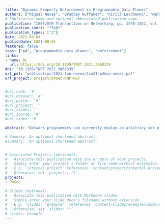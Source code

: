 ```yaml
---
title: "Dynamic Property Enforcement in Programmable Data Planes"
authors: ["Miguel Neves", "Bradley Huffaker", "Kirill Levchenko", "Marinho Barcellos"]
# Publication name and optional abbreviated publication name.
publication: "IEEE/ACM Transactions on Networking, pp. 1540-1552, vol. 29"
publication_short: "*ToN*"
publication_types: ["2"]
date: 2021-08-01
publishDate: 2021-08-01
featured: false
tags: ["p4", "programmable data planes", "enforcement"]
links:
- name: DL
  url: https://doi.org/10.1109/TNET.2021.3068339
doi: "10.1109/TNET.2021.3068339"
url_pdf: "publication/2021-ton-neves/ton21-p4box-neves.pdf"
url_project: project/p4sec-RNP-NSF


#url_code: '#'
#url_dataset: '#'
#url_poster: '#'
#url_project: ''
#url_slides: ''
#url_source: '#'
#url_video: '#'

abstract: "Network programmers can currently deploy an arbitrary set of protocols in forwarding devices through data plane programming languages such as P4. However, as any other type of software, P4 programs are subject to bugs and misconfigurations. Network verification tools have been proposed as a means of ensuring that the network behaves as expected, but these tools frequently face severe scalability issues. In this paper, we argue for a novel approach to this problem. Rather than statically inspecting a network configuration looking for bugs, we propose to enforce networking properties at runtime. To this end, we developed P4box, a system for deploying runtime monitors in programmable data planes. P4box allows programmers to easily express a broad range of properties (both program-specific and network-wide). Moreover, we provide an automated framework based on assertions and symbolic execution for ensuring monitor correctness. Our experiments on a SmartNIC show that P4box monitors represent a small overhead to network devices in terms of latency, throughput and power consumption."

# Summary. An optional shortened abstract.
#summary:  An optional shortened abstract.


# Associated Projects (optional).
#   Associate this publication with one or more of your projects.
#   Simply enter your project's folder or file name without extension.
#   E.g. `internal-project` references `content/project/internal-project/index.md`.
#   Otherwise, set `projects: []`.
projects:
- P4Sec

# Slides (optional).
#   Associate this publication with Markdown slides.
#   Simply enter your slide deck's filename without extension.
#   E.g. `slides: "example"` references `content/slides/example/index.md`.
#   Otherwise, set `slides: ""`.
# slides: example
---
```



